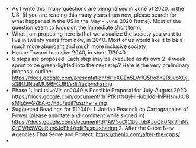 - As I write this, many questions are being raised in June of 2020, in the US, (if you are reading this many years from now, please search for what happened in the US in the May - June 2020 frame). Most of the question seem to focus on the immediate short term. 
- What I am proposing here is that we visualize the society you want to live in twenty years from now, in 2040. Most of us would like it to be a much more abundant and much more inclusive society
- Hence Toward Inclusive 2040, in short TI2040.
- 6 steps are proposed. Each step may be executed as its own 2-4 week sprint to be green-lighted into the next step? Here is the very preliminary proposal outline: https://docs.google.com/presentation/d/1eXGEn5LVrfO5lro8h2RUvoXOj-a38OJNueMU96FGJBI/edit?usp=sharing
- Phase 1: InclusiveVision2040 A Possible Proposal for July-August 2020                          https://docs.google.com/document/d/1PfRstNGyHlHubjlddHNPHsmJlOBsMlg5wGZEA-o7F8c/edit?usp=sharing
- Suggested Readings for TI2040:                                                                                               1. Jordan Peacock on Cartographies of Power (please annotate and comment while signed in)
https://docs.google.com/document/d/1AM5oOtCDvLbbKJoQE0NkVTiNzGfGWh5WQaRuncJoFh4/edit?usp=sharing                                                                                                                               2. After the Cops: New Agencies That Serve and Protect:
https://thenib.com/after-the-cops/
- 
